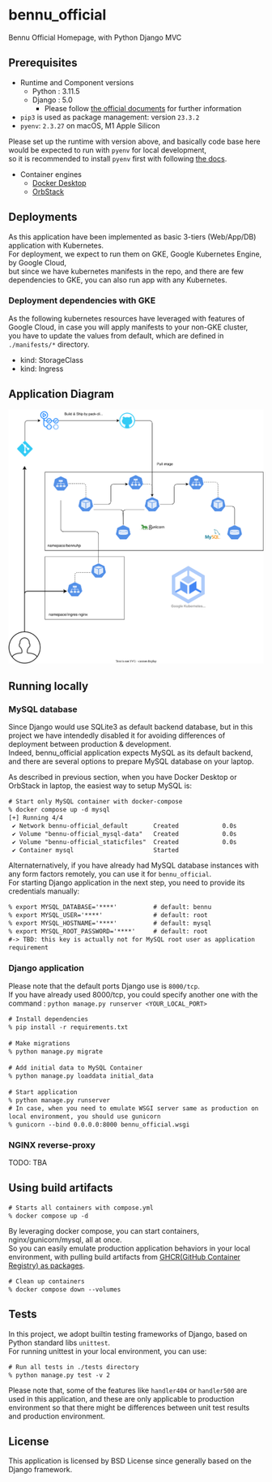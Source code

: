# bennu_official
Bennu Official Homepage, with Python Django MVC


## Prerequisites
- Runtime and Component versions
  - Python : 3.11.5
  - Django : 5.0
    - Please follow [the official documents](https://docs.djangoproject.com/en/5.0/releases/5.0/) for further information
- `pip3` is used as package management: version `23.3.2`
- `pyenv`: `2.3.27` on macOS, M1 Apple Silicon

Please set up the runtime with version above, and basically code base here would be expected to run with `pyenv` for local development, \
so it is recommended to install `pyenv` first with following [the docs](https://github.com/pyenv/pyenv).

- Container engines
  - [Docker Desktop](https://docs.docker.com/desktop/)
  - [OrbStack](https://orbstack.dev)


## Deployments
As this application have been implemented as basic 3-tiers (Web/App/DB) application with Kubernetes. \
For deployment, we expect to run them on GKE, Google Kubernetes Engine, by Google Cloud, \
but since we have kubernetes manifests in the repo, and there are few dependencies to GKE, you can also run app with any Kubernetes.

### Deployment dependencies with GKE
As the following kubernetes resources have leveraged with features of Google Cloud, in case you will apply manifests to your non-GKE cluster, \
you have to update the values from default, which are defined in `./manifests/*` directory.
- kind: StorageClass
- kind: Ingress


## Application Diagram

![app-digram](./app-diagram.drawio.svg)


## Running locally

### MySQL database
Since Django would use SQLite3 as default backend database, but in this project we have intendedly disabled it for avoiding differences of deployment between production & development. \
Indeed, bennu_official application expects MySQL as its default backend, and there are several options to prepare MySQL database on your laptop.

As described in previous section, when you have Docker Desktop or OrbStack in laptop, the easiest way to setup MySQL is:

```shell
# Start only MySQL container with docker-compose
% docker compose up -d mysql
[+] Running 4/4
 ✔ Network bennu-official_default       Created            0.0s
 ✔ Volume "bennu-official_mysql-data"   Created            0.0s
 ✔ Volume "bennu-official_staticfiles"  Created            0.0s
 ✔ Container mysql                      Started
```

Alternaternatively, if you have already had MySQL database instances with any form factors remotely, you can use it for `bennu_official`. \
For starting Django application in the next step, you need to provide its credentials manually:

```shell
% export MYSQL_DATABASE='****'          # default: bennu
% export MYSQL_USER='****'              # default: root
% export MYSQL_HOSTNAME='****'          # default: mysql
% export MYSQL_ROOT_PASSWORD='****'     # default: root
#-> TBD: this key is actually not for MySQL root user as application requirement
```

### Django application
Please note that the default ports Django use is `8000/tcp`. \
If you have already used 8000/tcp, you could specify another one with the command : `python manage.py runserver <YOUR_LOCAL_PORT>`

```shell
# Install dependencies
% pip install -r requirements.txt

# Make migrations
% python manage.py migrate

# Add initial data to MySQL Container
% python manage.py loaddata initial_data

# Start application
% python manage.py runserver
# In case, when you need to emulate WSGI server same as production on local environment, you should use gunicorn
% gunicorn --bind 0.0.0.0:8000 bennu_official.wsgi
```

### NGINX reverse-proxy
TODO: TBA


## Using build artifacts

```shell
# Starts all containers with compose.yml
% docker compose up -d
```

By leveraging docker compose, you can start containers, nginx/gunicorn/mysql, all at once. \
So you can easily emulate production application behaviors in your local environment, with pulling build artifacts from [GHCR(GitHub Container Registry) as packages](https://github.com/hwakabh/bennu-official/pkgs/container/bennu-official).

```shell
# Clean up containers
% docker compose down --volumes
```


## Tests
In this project, we adopt builtin testing frameworks of Django, based on Python standard libs `unittest`. \
For running unittest in your local environment, you can use:

```shell
# Run all tests in ./tests directory
% python manage.py test -v 2
```

Please note that, some of the features like `handler404` or `handler500` are used in this application, and these are only applicable to production environment
so that there might be differences between unit test results and production environment.


## License
This application is licensed by BSD License since generally based on the Django framework.
